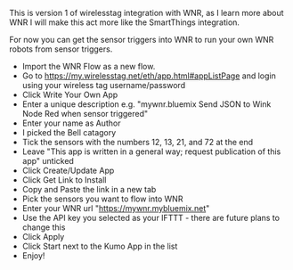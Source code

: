 This is version 1 of wirelesstag integration with WNR, as I learn more about WNR I will make this act more like the SmartThings integration.

For now you can get the sensor triggers into WNR to run your own WNR robots from sensor triggers.

* Import the WNR Flow as a new flow.
* Go to https://my.wirelesstag.net/eth/app.html#appListPage and login using your wireless tag username/password
* Click Write Your Own App
* Enter a unique description e.g. "mywnr.bluemix Send JSON to Wink Node Red when sensor triggered"
* Enter your name as Author
* I picked the Bell catagory
* Tick the sensors with the numbers 12, 13, 21, and 72 at the end
* Leave "This app is written in a general way; request publication of this app" unticked
* Click Create/Update App
* Click Get Link to Install 
* Copy and Paste the link in a new tab
* Pick the sensors you want to flow into WNR
* Enter your WNR url "https://mywnr.mybluemix.net"
* Use the API key you selected as your IFTTT - there are future plans to change this
* Click Apply
* Click Start next to the Kumo App in the list
* Enjoy!
